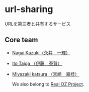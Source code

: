 # url-sharing
URLを第三者と共有するサービス

## Core team

- [Nagai Kazuki（永井　一輝）](https://github.com/dev-platong)
- [Ito Taiga （伊藤　泰賀）](https://github.com/taiga246)
- [Miyazaki katsura （宮崎　嘉桂）](https://github.com/devTKM)

  We also belong to [Real OZ Project](https://github.com/realozproject).
